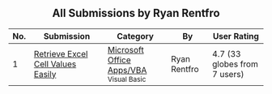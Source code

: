 ﻿<div align="center">

## All Submissions by Ryan Rentfro

</div>

No.  | Submission | Category | By   | User Rating
---- | ---------- | -------- | ---- | -----------
1 | [Retrieve Excel Cell Values Easily<br />](https://github.com/Planet-Source-Code/ryan-rentfro-retrieve-excel-cell-values-easily__1-21978) | [Microsoft Office Apps/VBA<br /><sup>Visual Basic</sup>](../ByCategory/microsoft-office-apps-vba__1-42.md) | Ryan Rentfro | 4.7 (33 globes from 7 users)
